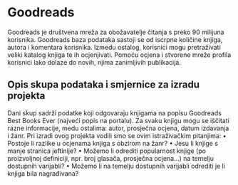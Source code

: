 # Goodreads

Goodreads je društvena mreža za obožavatelje čitanja s preko 90 milijuna korisnika. Goodreads baza podataka
sastoji se od iscrpne količine knjiga, autora i komentara korisnika. Izmedu ostalog, korisnici mogu pretraživati
veliki katalog knjiga te ih ocjenjivati. Pomoću ocjena i stvorene mreže profila korisnici lako dolaze do novih,
njima zanimljivih publikacija.

## Opis skupa podataka i smjernice za izradu projekta

Dani skup sadrži podatke koji odgovaraju knjigama na popisu Goodreads Best Books Ever (najveći popis na
portalu). Za svaku knjigu mogu se iščitati razne informacije, medu ostalima: autor, prosječna ocjena, datum
izdavanja i žanr.
Pri izradi ovog projekta vodili smo se ovim istraživačkim pitanjima:
• Postoje li razlike u ocjenama knjiga s obzirom na žanr?
• Jesu li knjige s manje stranica jeftinije?
• Možemo li odrediti popularnost knjige (po proizvoljnoj definiciji, npr. broj glasača, prosječna ocjena...) na
temelju dostupnih varijabli?
• Možemo li na temelju dostupnih varijabli odrediti je li knjiga bila nagrađivana?


